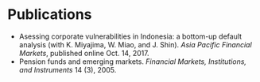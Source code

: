 # Publications
- Asessing corporate vulnerabilities in Indonesia: a bottom-up default analysis (with K. Miyajima, W. Miao, and J. Shin). 
*Asia Pacific Financial Markets*, published online Oct. 14, 2017.
- Pension funds and emerging markets. *Financial Markets, Institutions, and Instruments* 14 (3), 2005.
